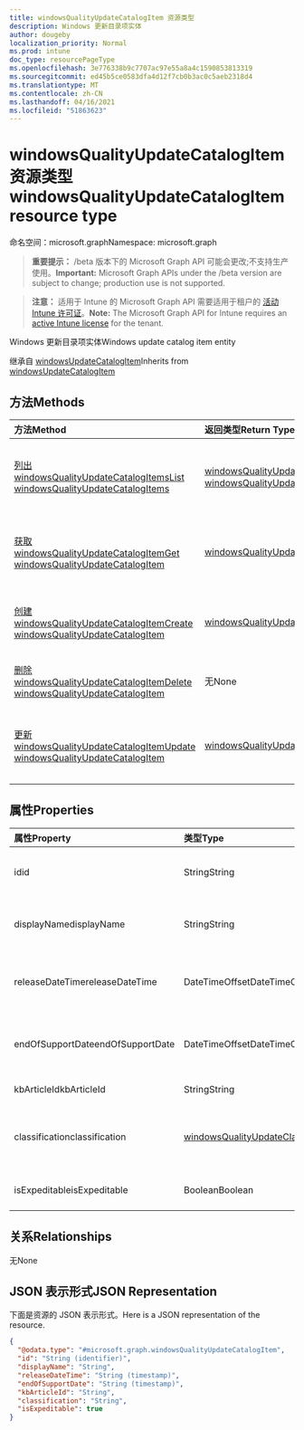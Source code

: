 ```yaml
---
title: windowsQualityUpdateCatalogItem 资源类型
description: Windows 更新目录项实体
author: dougeby
localization_priority: Normal
ms.prod: intune
doc_type: resourcePageType
ms.openlocfilehash: 3e776338b9c7707ac97e55a8a4c1590853813319
ms.sourcegitcommit: ed45b5ce0583dfa4d12f7cb0b3ac0c5aeb2318d4
ms.translationtype: MT
ms.contentlocale: zh-CN
ms.lasthandoff: 04/16/2021
ms.locfileid: "51863623"
---
```

# <a name="windowsqualityupdatecatalogitem-resource-type"></a><span data-ttu-id="ed354-103">windowsQualityUpdateCatalogItem 资源类型</span><span class="sxs-lookup"><span data-stu-id="ed354-103">windowsQualityUpdateCatalogItem resource type</span></span>

<span data-ttu-id="ed354-104">命名空间：microsoft.graph</span><span class="sxs-lookup"><span data-stu-id="ed354-104">Namespace: microsoft.graph</span></span>

> <span data-ttu-id="ed354-105">**重要提示：** /beta 版本下的 Microsoft Graph API 可能会更改;不支持生产使用。</span><span class="sxs-lookup"><span data-stu-id="ed354-105">**Important:** Microsoft Graph APIs under the /beta version are subject to change; production use is not supported.</span></span>

> <span data-ttu-id="ed354-106">**注意：** 适用于 Intune 的 Microsoft Graph API 需要适用于租户的 [活动 Intune 许可证](https://go.microsoft.com/fwlink/?linkid=839381)。</span><span class="sxs-lookup"><span data-stu-id="ed354-106">**Note:** The Microsoft Graph API for Intune requires an [active Intune license](https://go.microsoft.com/fwlink/?linkid=839381) for the tenant.</span></span>

<span data-ttu-id="ed354-107">Windows 更新目录项实体</span><span class="sxs-lookup"><span data-stu-id="ed354-107">Windows update catalog item entity</span></span>


<span data-ttu-id="ed354-108">继承自 [windowsUpdateCatalogItem](../resources/intune-softwareupdate-windowsupdatecatalogitem.md)</span><span class="sxs-lookup"><span data-stu-id="ed354-108">Inherits from [windowsUpdateCatalogItem](../resources/intune-softwareupdate-windowsupdatecatalogitem.md)</span></span>

## <a name="methods"></a><span data-ttu-id="ed354-109">方法</span><span class="sxs-lookup"><span data-stu-id="ed354-109">Methods</span></span>
|<span data-ttu-id="ed354-110">方法</span><span class="sxs-lookup"><span data-stu-id="ed354-110">Method</span></span>|<span data-ttu-id="ed354-111">返回类型</span><span class="sxs-lookup"><span data-stu-id="ed354-111">Return Type</span></span>|<span data-ttu-id="ed354-112">说明</span><span class="sxs-lookup"><span data-stu-id="ed354-112">Description</span></span>|
|:---|:---|:---|
|[<span data-ttu-id="ed354-113">列出 windowsQualityUpdateCatalogItems</span><span class="sxs-lookup"><span data-stu-id="ed354-113">List windowsQualityUpdateCatalogItems</span></span>](../api/intune-softwareupdate-windowsqualityupdatecatalogitem-list.md)|<span data-ttu-id="ed354-114">[windowsQualityUpdateCatalogItem](../resources/intune-softwareupdate-windowsqualityupdatecatalogitem.md) 集合</span><span class="sxs-lookup"><span data-stu-id="ed354-114">[windowsQualityUpdateCatalogItem](../resources/intune-softwareupdate-windowsqualityupdatecatalogitem.md) collection</span></span>|<span data-ttu-id="ed354-115">列出 [windowsQualityUpdateCatalogItem](../resources/intune-softwareupdate-windowsqualityupdatecatalogitem.md) 对象的属性和关系。</span><span class="sxs-lookup"><span data-stu-id="ed354-115">List properties and relationships of the [windowsQualityUpdateCatalogItem](../resources/intune-softwareupdate-windowsqualityupdatecatalogitem.md) objects.</span></span>|
|[<span data-ttu-id="ed354-116">获取 windowsQualityUpdateCatalogItem</span><span class="sxs-lookup"><span data-stu-id="ed354-116">Get windowsQualityUpdateCatalogItem</span></span>](../api/intune-softwareupdate-windowsqualityupdatecatalogitem-get.md)|[<span data-ttu-id="ed354-117">windowsQualityUpdateCatalogItem</span><span class="sxs-lookup"><span data-stu-id="ed354-117">windowsQualityUpdateCatalogItem</span></span>](../resources/intune-softwareupdate-windowsqualityupdatecatalogitem.md)|<span data-ttu-id="ed354-118">读取 [windowsQualityUpdateCatalogItem](../resources/intune-softwareupdate-windowsqualityupdatecatalogitem.md) 对象的属性和关系。</span><span class="sxs-lookup"><span data-stu-id="ed354-118">Read properties and relationships of the [windowsQualityUpdateCatalogItem](../resources/intune-softwareupdate-windowsqualityupdatecatalogitem.md) object.</span></span>|
|[<span data-ttu-id="ed354-119">创建 windowsQualityUpdateCatalogItem</span><span class="sxs-lookup"><span data-stu-id="ed354-119">Create windowsQualityUpdateCatalogItem</span></span>](../api/intune-softwareupdate-windowsqualityupdatecatalogitem-create.md)|[<span data-ttu-id="ed354-120">windowsQualityUpdateCatalogItem</span><span class="sxs-lookup"><span data-stu-id="ed354-120">windowsQualityUpdateCatalogItem</span></span>](../resources/intune-softwareupdate-windowsqualityupdatecatalogitem.md)|<span data-ttu-id="ed354-121">创建新的 [windowsQualityUpdateCatalogItem](../resources/intune-softwareupdate-windowsqualityupdatecatalogitem.md) 对象。</span><span class="sxs-lookup"><span data-stu-id="ed354-121">Create a new [windowsQualityUpdateCatalogItem](../resources/intune-softwareupdate-windowsqualityupdatecatalogitem.md) object.</span></span>|
|[<span data-ttu-id="ed354-122">删除 windowsQualityUpdateCatalogItem</span><span class="sxs-lookup"><span data-stu-id="ed354-122">Delete windowsQualityUpdateCatalogItem</span></span>](../api/intune-softwareupdate-windowsqualityupdatecatalogitem-delete.md)|<span data-ttu-id="ed354-123">无</span><span class="sxs-lookup"><span data-stu-id="ed354-123">None</span></span>|<span data-ttu-id="ed354-124">删除 [windowsQualityUpdateCatalogItem](../resources/intune-softwareupdate-windowsqualityupdatecatalogitem.md)。</span><span class="sxs-lookup"><span data-stu-id="ed354-124">Deletes a [windowsQualityUpdateCatalogItem](../resources/intune-softwareupdate-windowsqualityupdatecatalogitem.md).</span></span>|
|[<span data-ttu-id="ed354-125">更新 windowsQualityUpdateCatalogItem</span><span class="sxs-lookup"><span data-stu-id="ed354-125">Update windowsQualityUpdateCatalogItem</span></span>](../api/intune-softwareupdate-windowsqualityupdatecatalogitem-update.md)|[<span data-ttu-id="ed354-126">windowsQualityUpdateCatalogItem</span><span class="sxs-lookup"><span data-stu-id="ed354-126">windowsQualityUpdateCatalogItem</span></span>](../resources/intune-softwareupdate-windowsqualityupdatecatalogitem.md)|<span data-ttu-id="ed354-127">更新 [windowsQualityUpdateCatalogItem 对象](../resources/intune-softwareupdate-windowsqualityupdatecatalogitem.md) 的属性。</span><span class="sxs-lookup"><span data-stu-id="ed354-127">Update the properties of a [windowsQualityUpdateCatalogItem](../resources/intune-softwareupdate-windowsqualityupdatecatalogitem.md) object.</span></span>|

## <a name="properties"></a><span data-ttu-id="ed354-128">属性</span><span class="sxs-lookup"><span data-stu-id="ed354-128">Properties</span></span>
|<span data-ttu-id="ed354-129">属性</span><span class="sxs-lookup"><span data-stu-id="ed354-129">Property</span></span>|<span data-ttu-id="ed354-130">类型</span><span class="sxs-lookup"><span data-stu-id="ed354-130">Type</span></span>|<span data-ttu-id="ed354-131">说明</span><span class="sxs-lookup"><span data-stu-id="ed354-131">Description</span></span>|
|:---|:---|:---|
|<span data-ttu-id="ed354-132">id</span><span class="sxs-lookup"><span data-stu-id="ed354-132">id</span></span>|<span data-ttu-id="ed354-133">String</span><span class="sxs-lookup"><span data-stu-id="ed354-133">String</span></span>|<span data-ttu-id="ed354-134">目录项 ID。继承自 [windowsUpdateCatalogItem](../resources/intune-softwareupdate-windowsupdatecatalogitem.md)</span><span class="sxs-lookup"><span data-stu-id="ed354-134">The catalog item id. Inherited from [windowsUpdateCatalogItem](../resources/intune-softwareupdate-windowsupdatecatalogitem.md)</span></span>|
|<span data-ttu-id="ed354-135">displayName</span><span class="sxs-lookup"><span data-stu-id="ed354-135">displayName</span></span>|<span data-ttu-id="ed354-136">String</span><span class="sxs-lookup"><span data-stu-id="ed354-136">String</span></span>|<span data-ttu-id="ed354-137">目录显示名称列表。</span><span class="sxs-lookup"><span data-stu-id="ed354-137">The display name for the catalog item.</span></span> <span data-ttu-id="ed354-138">继承自 [windowsUpdateCatalogItem](../resources/intune-softwareupdate-windowsupdatecatalogitem.md)</span><span class="sxs-lookup"><span data-stu-id="ed354-138">Inherited from [windowsUpdateCatalogItem](../resources/intune-softwareupdate-windowsupdatecatalogitem.md)</span></span>|
|<span data-ttu-id="ed354-139">releaseDateTime</span><span class="sxs-lookup"><span data-stu-id="ed354-139">releaseDateTime</span></span>|<span data-ttu-id="ed354-140">DateTimeOffset</span><span class="sxs-lookup"><span data-stu-id="ed354-140">DateTimeOffset</span></span>|<span data-ttu-id="ed354-141">目录项的发布日期 继承自 [windowsUpdateCatalogItem](../resources/intune-softwareupdate-windowsupdatecatalogitem.md)</span><span class="sxs-lookup"><span data-stu-id="ed354-141">The date the catalog item was released Inherited from [windowsUpdateCatalogItem](../resources/intune-softwareupdate-windowsupdatecatalogitem.md)</span></span>|
|<span data-ttu-id="ed354-142">endOfSupportDate</span><span class="sxs-lookup"><span data-stu-id="ed354-142">endOfSupportDate</span></span>|<span data-ttu-id="ed354-143">DateTimeOffset</span><span class="sxs-lookup"><span data-stu-id="ed354-143">DateTimeOffset</span></span>|<span data-ttu-id="ed354-144">目录项的上次支持日期 继承自 [windowsUpdateCatalogItem](../resources/intune-softwareupdate-windowsupdatecatalogitem.md)</span><span class="sxs-lookup"><span data-stu-id="ed354-144">The last supported date for a catalog item Inherited from [windowsUpdateCatalogItem](../resources/intune-softwareupdate-windowsupdatecatalogitem.md)</span></span>|
|<span data-ttu-id="ed354-145">kbArticleId</span><span class="sxs-lookup"><span data-stu-id="ed354-145">kbArticleId</span></span>|<span data-ttu-id="ed354-146">String</span><span class="sxs-lookup"><span data-stu-id="ed354-146">String</span></span>|<span data-ttu-id="ed354-147">知识库文章 ID</span><span class="sxs-lookup"><span data-stu-id="ed354-147">Knowledge base article id</span></span>|
|<span data-ttu-id="ed354-148">classification</span><span class="sxs-lookup"><span data-stu-id="ed354-148">classification</span></span>|[<span data-ttu-id="ed354-149">windowsQualityUpdateClassification</span><span class="sxs-lookup"><span data-stu-id="ed354-149">windowsQualityUpdateClassification</span></span>](../resources/intune-softwareupdate-windowsqualityupdateclassification.md)|<span data-ttu-id="ed354-150">质量更新的分类。</span><span class="sxs-lookup"><span data-stu-id="ed354-150">Classification of the quality update.</span></span> <span data-ttu-id="ed354-151">可取值为：`all`、`security`、`nonSecurity`。</span><span class="sxs-lookup"><span data-stu-id="ed354-151">Possible values are: `all`, `security`, `nonSecurity`.</span></span>|
|<span data-ttu-id="ed354-152">isExpeditable</span><span class="sxs-lookup"><span data-stu-id="ed354-152">isExpeditable</span></span>|<span data-ttu-id="ed354-153">Boolean</span><span class="sxs-lookup"><span data-stu-id="ed354-153">Boolean</span></span>|<span data-ttu-id="ed354-154">指示更新是否符合加速条件的标志</span><span class="sxs-lookup"><span data-stu-id="ed354-154">Flag indicating if update qualifies for expedite</span></span>|

## <a name="relationships"></a><span data-ttu-id="ed354-155">关系</span><span class="sxs-lookup"><span data-stu-id="ed354-155">Relationships</span></span>
<span data-ttu-id="ed354-156">无</span><span class="sxs-lookup"><span data-stu-id="ed354-156">None</span></span>

## <a name="json-representation"></a><span data-ttu-id="ed354-157">JSON 表示形式</span><span class="sxs-lookup"><span data-stu-id="ed354-157">JSON Representation</span></span>
<span data-ttu-id="ed354-158">下面是资源的 JSON 表示形式。</span><span class="sxs-lookup"><span data-stu-id="ed354-158">Here is a JSON representation of the resource.</span></span>
<!-- {
  "blockType": "resource",
  "keyProperty": "id",
  "@odata.type": "microsoft.graph.windowsQualityUpdateCatalogItem"
}
-->
``` json
{
  "@odata.type": "#microsoft.graph.windowsQualityUpdateCatalogItem",
  "id": "String (identifier)",
  "displayName": "String",
  "releaseDateTime": "String (timestamp)",
  "endOfSupportDate": "String (timestamp)",
  "kbArticleId": "String",
  "classification": "String",
  "isExpeditable": true
}
```




